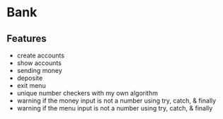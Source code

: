 # Bank

## Features
- create accounts
- show accounts
- sending money 
- deposite
- exit menu
- unique number checkers with my own algorithm
- warning if the money input is not a number using try, catch, & finally
- warning if the menu input is not a number using try, catch, & finally
